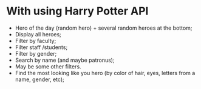 # With using Harry Potter API
-	Hero of the day (random hero) + several random heroes at the bottom;
-	Display all heroes;
-	Filter by faculty;
-	Filter staff /students;
-	Filter by gender;
-	Search by name (and maybe patronus);
-	May be some other filters.
-	Find the most looking like you hero (by color of hair, eyes, letters from a name, gender, etc);
